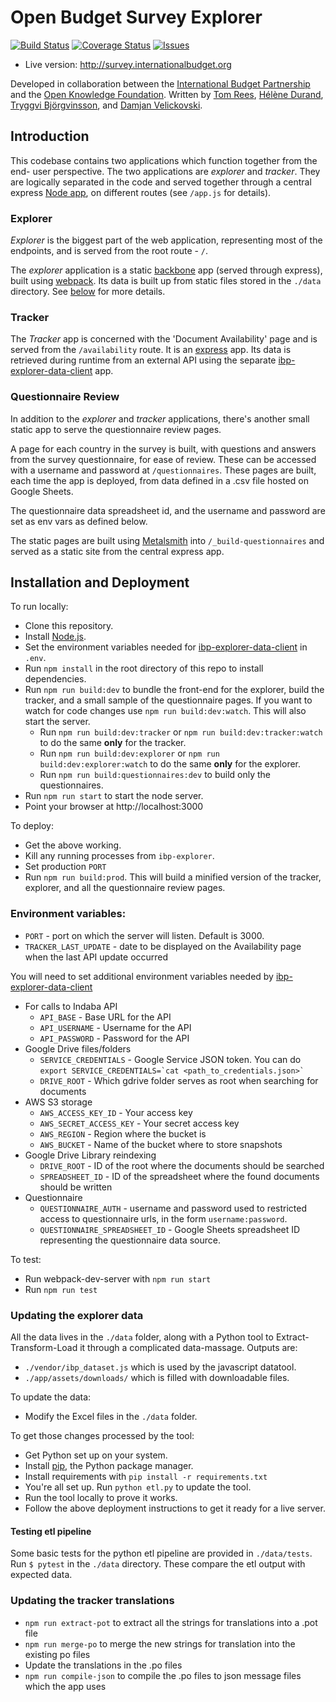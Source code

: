 # Open Budget Survey Explorer

[![Build Status](https://travis-ci.org/okfn/ibp-explorer.svg?branch=master)](https://travis-ci.org/okfn/ibp-explorer)
[![Coverage Status](https://coveralls.io/repos/github/okfn/ibp-explorer/badge.svg?branch=master)](https://coveralls.io/github/okfn/ibp-explorer?branch=master)
[![Issues](https://img.shields.io/badge/issue-tracker-orange.svg)](https://github.com/okfn/ibp-explorer/issues)

* Live version: http://survey.internationalbudget.org

Developed in collaboration between the [International Budget Partnership](http://internationalbudget.org) and the [Open Knowledge Foundation](http://okfn.org). Written by [Tom Rees](http://github.com/zephod), [Hélène Durand](http://github.com/hdurand), [Tryggvi Björgvinsson](http://github.com/trickvi), and [Damjan Velickovski](https://github.com/dumyan).

## Introduction

This codebase contains two applications which function together from the end-
user perspective. The two applications are *explorer* and *tracker*. They are
logically separated in the code and served together through a central express
[Node app](http://nodejs.org), on different routes (see `/app.js` for details).

### Explorer

*Explorer* is the biggest part of the web application, representing most of the
endpoints, and is served from the root route - `/`.

The *explorer* application is a static [backbone](https://backbonejs.org) app
(served through express), built using [webpack](https://webpack.github.io/). Its data is built up from static files stored in the `./data` directory. See [below](#updating-the-explorer-data) for more details.

### Tracker

The *Tracker* app is concerned with the 'Document Availability' page and is served from the `/availability` route. It is an [express](https://expressjs.com/) app. Its data is retrieved during runtime from an external API using the separate [ibp-explorer-data-client](https://github.com/okfn/ibp-explorer-data-client) app.

### Questionnaire Review

In addition to the *explorer* and *tracker* applications, there's another small static app to serve the questionnaire review pages.

A page for each country in the survey is built, with questions and answers from the survey questionnaire, for ease of review. These can be accessed with a username and password at `/questionnaires`. These pages are built, each time the app is deployed, from data defined in a .csv file hosted on Google Sheets.

The questionnaire data spreadsheet id, and the username and password are set as env vars as defined below.

The static pages are built using [Metalsmith](http://www.metalsmith.io/) into `/_build-questionnaires` and served as a static site from the central express app.


## Installation and Deployment

To run locally:

* Clone this repository. 
* Install [Node.js](http://nodejs.org).
* Set the environment variables needed for [ibp-explorer-data-client](https://github.com/okfn/ibp-explorer-data-client) in `.env`.
* Run `npm install` in the root directory of this repo to install dependencies.
* Run `npm run build:dev` to bundle the front-end for the explorer, build the tracker, and a small sample of the questionnaire pages. If you want to watch for code changes use `npm run build:dev:watch`. This will also start the server.
  * Run `npm run build:dev:tracker` or `npm run build:dev:tracker:watch` to do the same **only** for the tracker.
  * Run `npm run build:dev:explorer` or `npm run build:dev:explorer:watch` to do the same **only** for the explorer.
  * Run `npm run build:questionnaires:dev` to build only the questionnaires.
* Run `npm run start` to start the node server.
* Point your browser at http://localhost:3000

To deploy:

* Get the above working.
* Kill any running processes from `ibp-explorer`.
* Set production `PORT`
* Run `npm run build:prod`. This will build a minified version of the tracker, explorer, and all the questionnaire review pages.

### Environment variables:

* `PORT` - port on which the server will listen. Default is 3000.
* `TRACKER_LAST_UPDATE` - date to be displayed on the Availability page when the last API update occurred

You will need to set additional environment variables needed by [ibp-explorer-data-client](https://github.com/okfn/ibp-explorer-data-client)

* For calls to Indaba API
  * `API_BASE` - Base URL for the API
  * `API_USERNAME` - Username for the API
  * `API_PASSWORD` - Password for the API
* Google Drive files/folders 
  * `SERVICE_CREDENTIALS` - Google Service JSON token. You can do ``export SERVICE_CREDENTIALS=`cat <path_to_credentials.json>` ``
  * `DRIVE_ROOT` - Which gdrive folder serves as root when searching for documents
* AWS S3 storage
  * `AWS_ACCESS_KEY_ID` - Your access key
  * `AWS_SECRET_ACCESS_KEY` - Your secret access key
  * `AWS_REGION` - Region where the bucket is
  * `AWS_BUCKET` - Name of the bucket where to store snapshots
* Google Drive Library reindexing
  * `DRIVE_ROOT` - ID of the root where the documents should be searched
  * `SPREADSHEET_ID` - ID of the spreadsheet where the found documents should be written
* Questionnaire
  * `QUESTIONNAIRE_AUTH` - username and password used to restricted access to questionnaire urls, in the form `username:password`.
  * `QUESTIONNAIRE_SPREADSHEET_ID` - Google Sheets spreadsheet ID representing the questionnaire data source.

To test:

* Run webpack-dev-server with `npm run start`
* Run `npm run test`

### Updating the explorer data

All the data lives in the `./data` folder, along with a Python tool to Extract-Transform-Load it through a complicated data-massage. Outputs are:

* `./vendor/ibp_dataset.js` which is used by the javascript datatool.
* `./app/assets/downloads/` which is filled with downloadable files.

To update the data:

* Modify the Excel files in the `./data` folder.

To get those changes processed by the tool:

* Get Python set up on your system.
* Install [pip](http://pypi.python.org/pypi/pip), the Python package manager.
* Install requirements with `pip install -r requirements.txt`
* You're all set up. Run `python etl.py` to update the tool.
* Run the tool locally to prove it works. 
* Follow the above deployment instructions to get it ready for a live server.

#### Testing etl pipeline

Some basic tests for the python etl pipeline are provided in `./data/tests`. Run `$ pytest` in the `./data` directory. These compare the etl output with expected data.

### Updating the tracker translations

* `npm run extract-pot` to extract all the strings for translations into a .pot file
* `npm run merge-po` to merge the new strings for translation into the existing po files
* Update the translations in the .po files
* `npm run compile-json` to compile the .po files to json message files which the app uses
